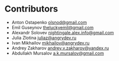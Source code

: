 # Contributors

- Anton Ostapenko <olsnod@gmail.com>
- Emil Guseynov <theluckyemil@gmail.com>
- Alexandr Solovev <nightingale.alex.info@gmail.com>
- Julia Zlotina <juliaz@angrydev.ru>
- Ivan Mikhailov <mikhailov@angrydev.ru>
- Andrey Zakharov <andrey.v.zakharov@yandex.ru>
- Abdullakh Mursalov <a.k.mursalov@gmail.com>
